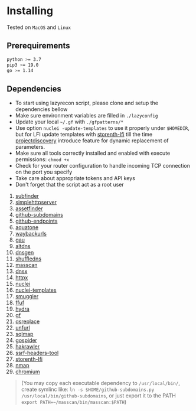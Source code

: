 # Installing
Tested on `MacOS` and `Linux`

## Prerequirements
```bash
python >= 3.7
pip3 >= 19.0
go >= 1.14
```

## Dependencies
- To start using lazyrecon script, please clone and setup the dependencies bellow
- Make sure environment variables are filled in `./lazyconfig`
- Update your local `~/.gf` with `./gfpatterns/*`
- Use option `nuclei -update-templates` to use it properly under `$HOMEDIR`, but for LFI update templates with [storenth-lfi](https://github.com/storenth/nuclei-templates/blob/master/vulnerabilities/other/storenth-lfi.yaml) till the time [projectdiscovery](https://github.com/projectdiscovery) introduce feature for dynamic replacement of parameters.
- Make sure all tools correctly installed and enabled with execute permissions: `chmod +x`
- Check for your router configuration to handle incoming TCP connection on the port you specify
- Take care about appropriate tokens and API keys
- Don't forget that the script act as a root user
1. [subfinder](https://github.com/projectdiscovery/subfinder)
2. [simplehttpserver](https://github.com/projectdiscovery/simplehttpserver)
3. [assetfinder](https://github.com/tomnomnom/assetfinder)
4. [github-subdomains](https://github.com/storenth/github-search/blob/master/github-subdomains.py)
5. [github-endpoints](https://github.com/storenth/github-search/blob/master/github-endpoints.py)
6. [aquatone](https://github.com/michenriksen/aquatone)
7. [waybackurls](https://github.com/tomnomnom/waybackurls)
8. [gau](https://github.com/lc/gau)
9. [altdns](https://github.com/infosec-au/altdns)
10. [dnsgen](https://github.com/ProjectAnte/dnsgen/)
11. [shuffledns](https://github.com/projectdiscovery/shuffledns)
12. [masscan](https://github.com/robertdavidgraham/masscan)
13. [dnsx](https://github.com/projectdiscovery/dnsx)
14. [httpx](https://github.com/projectdiscovery/httpx)
15. [nuclei](https://github.com/projectdiscovery/nuclei)
16. [nuclei-templates](https://github.com/storenth/nuclei-templates)
17. [smuggler](https://github.com/storenth/requestsmuggler)
18. [ffuf](https://github.com/ffuf/ffuf)
19. [hydra](https://github.com/vanhauser-thc/thc-hydra)
20. [gf](https://github.com/tomnomnom/gf)
21. [qsreplace](https://github.com/tomnomnom/qsreplace)
22. [unfurl](https://github.com/tomnomnom/unfurl)
23. [sqlmap](https://github.com/sqlmapproject/sqlmap)
24. [gospider](https://github.com/jaeles-project/gospider)
25. [hakrawler](https://github.com/hakluke/hakrawler)
26. [ssrf-headers-tool](https://github.com/storenth/Bug-Bounty-Toolz/blob/master/ssrf.py)
27. [storenth-lfi](https://github.com/storenth/nuclei-templates/blob/master/vulnerabilities/other/storenth-lfi.yaml)
28. [nmap](https://nmap.org/download.html)
29. [chromium](https://github.com/scheib/chromium-latest-linux.git)

> (You may copy each executable dependency to `/usr/local/bin/`, create symlinc like: `ln -s $HOME/github-subdomains.py /usr/local/bin/github-subdomains`, or just export it to the PATH `export PATH=~/masscan/bin/masscan:$PATH`)
